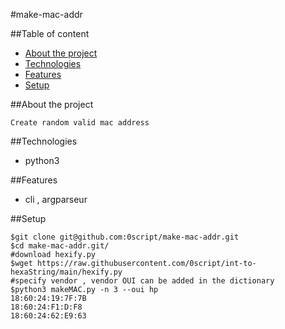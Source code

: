 #make-mac-addr

##Table of content
* [About the project](#about-the-project)
* [Technologies](#technologies)
* [Features](#features)
* [Setup](#setup)

##About the project

    Create random valid mac address

##Technologies

* python3

##Features

* cli , argparseur


##Setup

```shell
$git clone git@github.com:0script/make-mac-addr.git
$cd make-mac-addr.git/
#download hexify.py
$wget https://raw.githubusercontent.com/0script/int-to-hexaString/main/hexify.py
#specify vendor , vendor OUI can be added in the dictionary
$python3 makeMAC.py -n 3 --oui hp
18:60:24:19:7F:7B
18:60:24:F1:D:F8
18:60:24:62:E9:63
```